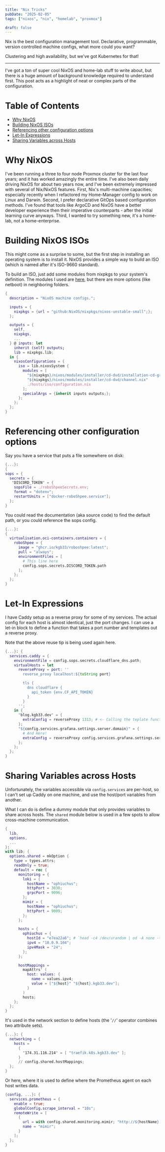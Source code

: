 ```yaml
---
title: "Nix Tricks"
pubDate: "2025-02-05"
tags: ["nixos", "nix", "homelab", "proxmox"]

draft: false
---
```



Nix is the best configuration management tool. Declarative, programmable,
version controlled machine configs, what more could you want?

<!--more-->

Clustering and high availability, but we've got Kubernetes for that!


---

I've got a ton of super cool NixOS and home-lab stuff to write about, but there
is a huge amount of background knowledge required to understand first. This post
acts as a highlight of neat or complex parts of the configuration.

# Table of Contents
<!--toc:start-->
- [Why NixOS](#why-nixos)
- [Building NixOS ISOs](#building-nixos-isos)
- [Referencing other configuration options](#referencing-other-configuration-options)
- [Let-In Expressions](#let-in-expressions)
- [Sharing Variables across Hosts](#sharing-variables-across-hosts)
<!--toc:end-->



# Why NixOS

I've been running a three to four node Proxmox cluster for the last four years;
and it has worked amazingly the entire time. I've also been daily driving NixOS
for about two years now, and I've been extremely impressed with several of
Nix/NixOS features. First, Nix's multi-machine capacities; especially recently
when I refactored my Home-Manager config to work on Linux and Darwin. Second, I
prefer declarative GitOps based configuration methods. I've found that tools
like ArgoCD and NixOS have a better developer experience then their imperative
counterparts - after the initial learning curve anyways. Third, I wanted to try
something new, it's a home-lab, not a home-enterprise.

# Building NixOS ISOs

This might come as a surprise to some, but the first step in installing an
operating system is to install it. NixOS provides a simple way to build an ISO
(which is named after it's ISO-9660 standard).

To build an ISO, just add some modules from nixpkgs to your system's
definition. The modules I used are
[here](https://github.com/NixOS/nixpkgs/tree/master/nixos/modules/installer/cd-dvd),
but there are more options (like netboot) in neighboring folders.

```nix
{
  description = "NixOS machine configs.";

  inputs = {
    nixpkgs = {url = "github:NixOS/nixpkgs/nixos-unstable-small";};
  };

  outputs = {
    self,
    nixpkgs,
    ...
  } @ inputs: let
    inherit (self) outputs;
    lib = nixpkgs.lib;
  in {
    nixosConfigurations = {
      iso = lib.nixosSystem {
        modules = [
          "${nixpkgs}/nixos/modules/installer/cd-dvd/installation-cd-graphical-plasma5.nix"
          "${nixpkgs}/nixos/modules/installer/cd-dvd/channel.nix"
          ./hosts/iso/configuration.nix
        ];
        specialArgs = {inherit inputs outputs;};
      };
    };
  };
}
```
# Referencing other configuration options

Say you have a service that puts a file somewhere on disk:

```nix
{...}: 
{
sops = {
  secrets = {
   "DISCORD_TOKEN" = {
    sopsFile = ./roboShpeeSecrets.env;
    format = "dotenv";
    restartUnits = ["docker-roboShpee.service"];
  };
}
```

You could read the documentation (aka source code) to find the default path, or you could reference the sops config.

```nix
{...}: 
{
  virtualisation.oci-containers.containers = {
    roboShpee = {
      image = "ghcr.io/kgb33/roboshpee:latest";
      pull = "always";
      environmentFiles = [
        # This line here
        config.sops.secrets.DISCORD_TOKEN.path
      ];
    };
  };
}
```

# Let-In Expressions

I have Caddy setup as a reverse proxy for some of my services. The actual
config for each host is almost identical, just the port changes. I can use a
let-in block to define a function that takes a port number and templates out a
reverse proxy. 

Note that the above reuse tip is being used again here.

```nix
{...}: {
  services.caddy = {
    environmentFile = config.sops.secrets.cloudflare_dns.path;
    virtualHosts = let
      reverseProxy = port: ''
        reverse_proxy localhost:${toString port}

        tls {
          dns cloudflare {
            api_token {env.CF_API_TOKEN}
          }
        }
      '';
    in {
      "blog.kgb33.dev" = {
        extraConfig = reverseProxy 1313; # <- Calling the teplate function here
      };
      "${config.services.grafana.settings.server.domain}" = {
        # And Here!
        extraConfig = reverseProxy config.services.grafana.settings.server.http_port;
      };
    };
  };
}
```

# Sharing Variables across Hosts

Unfortunately, the variables accessible via `config.services` are per-host, so I can't set up Caddy on one machine,
and use the host/port variables from another. 

What I can do is define a dummy module that only provides variables to share across hosts. 
The `shared` module below is used in a few spots to allow cross-machine communication.


```nix
{
  lib,
  options,
  ...
}:
with lib; {
  options.shared = mkOption {
    type = types.attrs;
    readOnly = true;
    default = rec {
      monitoring = {
        loki = {
          hostName = "ophiuchus";
          httpPort = 3030;
          grpcPort = 9096;
        };
        mimir = {
          hostName = "ophiuchus";
          httpPort = 9009;
        };
      };

      hosts = {
        ophiuchus = {
          hostId = "e7ea22a6"; # `head -c4 /dev/urandom | od -A none -t x4`
          ipv4 = "10.0.9.104";
          ipv4Mask = "24";
        };
      };

      hostMappings =
        mapAttrs' (
          host: values: {
            name = values.ipv4;
            value = ["${host}" "${host}.kgb33.dev"];
          }
        )
        hosts;
    };
  };
}
```

It's used in the network section to define hosts (the '`//`' operator combines
two attribute sets).

```nix
{...}: {
  networking = {
    hosts =
      {
        "174.31.116.214" = [ "traefik.k8s.kgb33.dev" ];
      }
      // config.shared.hostMappings;
  };
}
```

Or here, where it is used to define where the Prometheus agent on each host writes data.

```nix
{config, ...}: {
  services.prometheus = {
    enable = true;
    globalConfig.scrape_interval = "10s";
    remoteWrite = [
      {
        url = with config.shared.monitoring.mimir; "http://${hostName}:${toString httpPort}/api/v1/push";
        name = "mimir";
      }
    ];
  };
}
```


